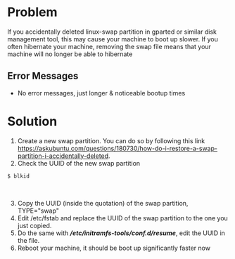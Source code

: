# Problem
If you accidentally deleted linux-swap partition in gparted or similar disk management tool, this may cause your machine to boot up slower. If you often hibernate your machine, removing the swap file means that your machine will no longer be able to hibernate

## Error Messages
- No error messages, just longer & noticeable bootup times

# Solution
1) Create a new swap partition. You can do so by following this link https://askubuntu.com/questions/180730/how-do-i-restore-a-swap-partition-i-accidentally-deleted. 
2) Check the UUID of the new swap partition
```zsh
$ blkid
```
<br>

3) Copy the UUID (inside the quotation) of the swap partition, TYPE="swap"
4) Edit /etc/fstab and replace the UUID of the swap partition to the one you just copied.
5) Do the same with ***/etc/initramfs-tools/conf.d/resume***, edit the UUID in the file.
6) Reboot your machine, it should be boot up significantly faster now
